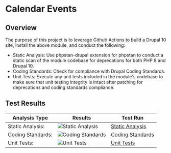 # Calendar Events

## Overview

The purpose of this project is to leverage Github Actions to build a Drupal 10 site, install the above module, and conduct the following:

* Static Analysis:  Use phpstan-drupal extension for phpstan to conduct a static scan of the module codebase for deprecations for both PHP 8 and Drupal 10.
* Coding Standards:  Check for compliance with Drupal Coding Standards.
* Unit Tests:  Execute any unit tests included in the module's codebase to make sure that unit testing integrity is intact after patching for deprecations and coding standards compliance.

## Test Results

| Analysis Type | Results | Test Run |
| ----- | ----- | ----- |
| Static Analysis: | ![Static Analysis](https://github.com/Drupal-10-Compatibility/calendar_events/actions/workflows/static_analysis.yml/badge.svg) | [Static Analysis](https://github.com/Drupal-10-Compatibility/calendar_events/actions/workflows/static_analysis.yml) |
| Coding Standards: | ![Coding Standards](https://github.com/Drupal-10-Compatibility/calendar_events/actions/workflows/coding_standards.yml/badge.svg) | [Coding Standards](https://github.com/Drupal-10-Compatibility/calendar_events/actions/workflows/coding_standards.yml) |
| Unit Tests: | ![Unit Tests](https://github.com/Drupal-10-Compatibility/calendar_events/actions/workflows/unit_tests.yml/badge.svg) | [Unit Tests](https://github.com/Drupal-10-Compatibility/calendar_events/actions/workflows/unit_tests.yml) |
